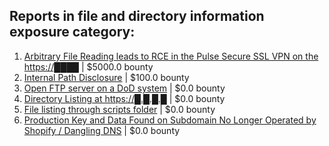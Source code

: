 ## Reports in file and directory information exposure category:
1. [Arbitrary File Reading leads to RCE in the Pulse Secure SSL VPN on the https://████](https://hackerone.com/reports/695005) | $5000.0 bounty
2. [Internal Path Disclosure](https://hackerone.com/reports/979110) | $100.0 bounty
3. [Open FTP server on a DoD system](https://hackerone.com/reports/192321) | $0.0 bounty
4. [Directory Listing at https://█.█.█.█](https://hackerone.com/reports/1771051) | $0.0 bounty
5. [File listing through scripts folder](https://hackerone.com/reports/2190117) | $0.0 bounty
6. [Production Key and Data Found on Subdomain No Longer Operated by Shopify / Dangling DNS](https://hackerone.com/reports/1590115) | $0.0 bounty